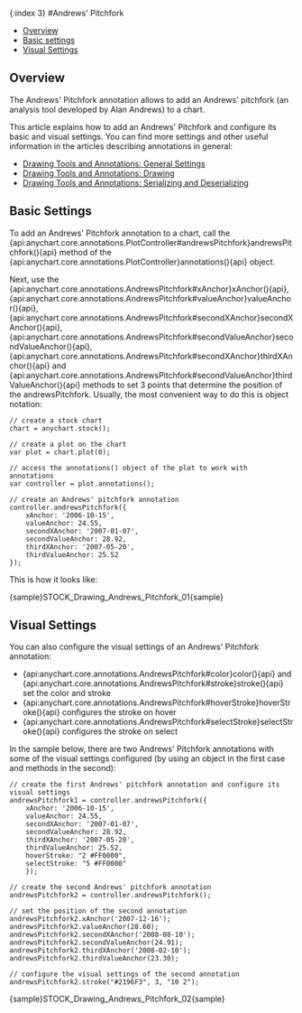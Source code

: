 {:index 3}
#Andrews' Pitchfork

* [Overview](#overview)
* [Basic settings](#basic_settings)
* [Visual Settings](#visual_settings)

## Overview

The Andrews' Pitchfork annotation allows to add an Andrews' pitchfork (an analysis tool developed by Alan Andrews) to a chart.

This article explains how to add an Andrews' Pitchfork and configure its basic and visual settings. You can find more settings and other useful information in the articles describing annotations in general:

* [Drawing Tools and Annotations: General Settings](General_Settings)
* [Drawing Tools and Annotations: Drawing](Drawing)
* [Drawing Tools and Annotations: Serializing and Deserializing](Serializing_Deserializing)

## Basic Settings

To add an Andrews' Pitchfork annotation to a chart, call the {api:anychart.core.annotations.PlotController#andrewsPitchfork}andrewsPitchfork(){api} method of the {api:anychart.core.annotations.PlotController}annotations(){api} object.

Next, use the {api:anychart.core.annotations.AndrewsPitchfork#xAnchor}xAnchor(){api}, {api:anychart.core.annotations.AndrewsPitchfork#valueAnchor}valueAnchor(){api}, {api:anychart.core.annotations.AndrewsPitchfork#secondXAnchor}secondXAnchor(){api}, {api:anychart.core.annotations.AndrewsPitchfork#secondValueAnchor}secondValueAnchor(){api}, {api:anychart.core.annotations.AndrewsPitchfork#secondXAnchor}thirdXAnchor(){api} and {api:anychart.core.annotations.AndrewsPitchfork#secondValueAnchor}thirdValueAnchor(){api} methods to set 3 points that determine the position of the andrewsPitchfork. Usually, the most convenient way to do this is object notation:

```
// create a stock chart
chart = anychart.stock();

// create a plot on the chart
var plot = chart.plot(0);

// access the annotations() object of the plot to work with annotations
var controller = plot.annotations();

// create an Andrews' pitchfork annotation
controller.andrewsPitchfork({
    xAnchor: '2006-10-15',
    valueAnchor: 24.55,
    secondXAnchor: '2007-01-07',
    secondValueAnchor: 28.92,
    thirdXAnchor: '2007-05-20',
    thirdValueAnchor: 25.52
});
```

This is how it looks like:

{sample}STOCK\_Drawing\_Andrews\_Pitchfork\_01{sample}

## Visual Settings

You can also configure the visual settings of an Andrews' Pitchfork annotation:

* {api:anychart.core.annotations.AndrewsPitchfork#color}color(){api} and {api:anychart.core.annotations.AndrewsPitchfork#stroke}stroke(){api} set the color and stroke
* {api:anychart.core.annotations.AndrewsPitchfork#hoverStroke}hoverStroke(){api} configures the stroke on hover
* {api:anychart.core.annotations.AndrewsPitchfork#selectStroke}selectStroke(){api} configures the stroke on select

In the sample below, there are two Andrews' Pitchfork annotations with some of the visual settings configured (by using an object in the first case and methods in the second):

```
// create the first Andrews' pitchfork annotation and configure its visual settings
andrewsPitchfork1 = controller.andrewsPitchfork({
    xAnchor: '2006-10-15',
    valueAnchor: 24.55,
    secondXAnchor: '2007-01-07',
    secondValueAnchor: 28.92,
    thirdXAnchor: '2007-05-20',
    thirdValueAnchor: 25.52,
    hoverStroke: "2 #FF0000",
    selectStroke: "5 #FF0000"
    });

// create the second Andrews' pitchfork annotation
andrewsPitchfork2 = controller.andrewsPitchfork();

// set the position of the second annotation
andrewsPitchfork2.xAnchor('2007-12-16');
andrewsPitchfork2.valueAnchor(28.60);
andrewsPitchfork2.secondXAnchor('2008-08-10');
andrewsPitchfork2.secondValueAnchor(24.91);
andrewsPitchfork2.thirdXAnchor('2008-02-10');
andrewsPitchfork2.thirdValueAnchor(23.30);

// configure the visual settings of the second annotation
andrewsPitchfork2.stroke("#2196F3", 3, "10 2");
```

{sample}STOCK\_Drawing\_Andrews\_Pitchfork\_02{sample}